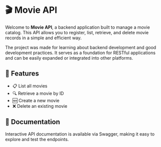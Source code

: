 # 🎬 Movie API

Welcome to **Movie API**, a backend application built to manage a movie catalog. This API allows you to register, list, retrieve, and delete movie records in a simple and efficient way.

The project was made for learning about backend development and good development practices. It serves as a foundation for RESTful applications and can be easily expanded or integrated into other platforms.

## 🚀 Features

- 📋 List all movies
- 🔍 Retrieve a movie by ID
- 🆕 Create a new movie
- ❌ Delete an existing movie

## 📄 Documentation

Interactive API documentation is available via Swagger, making it easy to explore and test the endpoints.
